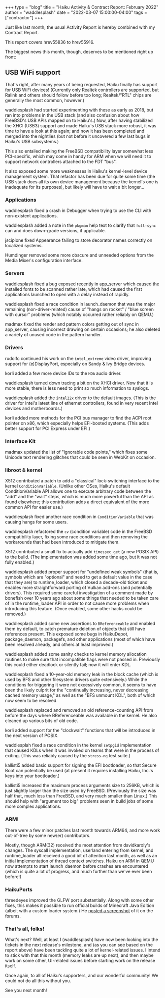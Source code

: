 +++
type = "blog"
title = "Haiku Activity & Contract Report: February 2022"
author = "waddlesplash"
date = "2022-03-07 15:00:00-04:00"
tags = ["contractor"]
+++

Just like last month, the usual Activity Report is hereby combined with my Contract Report.

This report covers hrev55836 to hrev55916.

<!--more-->

The biggest news this month, though, deserves to be mentioned right up front:

## USB WiFi support

That's right, after many years of being requested, Haiku finally has support for USB WiFi devices! (Currently only Realtek controllers are supported, but Ralink and others should follow before too long; Realtek/"RTL" chips are generally the most common, however.)

waddlesplash had started experimenting with these as early as 2018, but ran into problems in the USB stack (and also confusion about how FreeBSD's USB APIs mapped on to Haiku's.) Now, after having stabilized the XHCI (USB3) support and made Haiku's USB stack more robust, it was time to have a look at this again; and now it has been completed and merged into the nightlies (but not before it uncovered a few last bugs in Haiku's USB subsystems.)

This also entailed making the FreeBSD compatibility layer somewhat less PCI-specific, which may come in handy for ARM when we will need it to support network controllers attached to the FDT "bus".

It also exposed some more weaknesses in Haiku's kernel-level device management system. That refactor has been due for quite some time (the USB stack does all its own device management because the kernel's one is inadequate for its purposes), but likely will have to wait a bit longer...

### Applications

waddlesplash fixed a crash in Debugger when trying to use the CLI with non-existent applications.

waddlesplash added a note in the `pkgman` help text to clarify that `full-sync` can and does down-grade versions, if applicable.

jscipione fixed Appearance failing to store decorator names correctly on localized systems.

Humdinger removed some more obscure and unneeded options from the Media Mixer's configuration interface.

### Servers

waddlesplash fixed a bug exposed recently in app_server which caused the installed fonts to be scanned rather late, which had caused the first applications launched to open with a delay instead of rapidly.

waddlesplash fixed a race condition in launch_daemon that was the major remaining (non-driver-related) cause of "hangs on rocket" / "blue screen with cursor" problems (which notably occurred rather reliably on QEMU.)

madmax fixed the render and pattern colors getting out of sync in app_server, causing incorrect drawing on certain occasions; he also deleted a variety of unused code in the pattern handler.

### Drivers

rudolfc continued his work on the `intel_extreme` video driver, improving support for (e)DisplayPort, especially on Sandy & Ivy Bridge devices.

korli added a few more device IDs to the `HDA` audio driver.

waddlesplash turned down tracing a bit on the XHCI driver. Now that it is more stable, there is less need to print so much information to syslogs.

waddlesplash added the `intel22x` driver to the default images. (This is the driver for Intel's latest line of ethernet controllers, found in very recent Intel devices and motherboards.)

korli added more methods for the PCI bus manager to find the ACPI root pointer on x86, which especially helps EFI-booted systems. (This adds better support for PCI Express under EFI.)

### Interface Kit

madmax updated the list of "ignorable code points," which fixes some Unicode text rendering glitches that could be seen in WebKit on occasion.

### libroot & kernel

X512 contributed a patch to add a "classical" lock-switching interface to the kernel `ConditionVariable`. (Unlike other OSes, Haiku's default ConditionVariable API allows one to execute arbitrary code between the "add" and the "wait" steps, which is much more powerful than the API as found elsewhere; this contribution adds a direct equivalent of the more common API for easier use.)

waddlesplash fixed another race condition in `ConditionVariable` that was causing hangs for some users.

waddlesplash refactored the `cv` (condition variable) code in the FreeBSD compatibility layer, fixing some race conditions and then removing the workarounds that had been introduced to mitigate them.

X512 contributed a small fix to actually add `timespec_get` (a new POSIX API) to the build. (The implementation was added some time ago, but it was not fully enabled.)

waddlesplash added proper support for "undefined weak symbols" (that is, symbols which are "optional" and need to get a default value in the case that they are) to runtime_loader, which closed a decade-old ticket and enables more straightforward porting of Vulkan add-ons (and potentially drivers). This required some careful investigation of a comment made by bonefish over 10 years ago about some things that needed to be taken care of in the runtime_loader API in order to not cause more problems when introducing this feature. (Once enabled, some other hacks could be removed.)

waddlesplash added some new assertions to `BReferenceable` and enabled them by default, to catch premature deletion of objects that still have references present. This exposed some bugs in HaikuDepot, package_daemon, packagefs, and other applications (most of which have been resolved already, and others at least improved.)

waddlesplash added some sanity checks to kernel memory allocation routines to make sure that incompatible flags were not passed in. Previously this could either deadlock or silently fail; now it will enter KDL.

waddlesplash fixed a 10-year-old memory leak in the block cache (which is used by BFS and other filesystem drivers quite extensively.) While the conditions for triggering it were not excessively common, it seems to have been the likely culprit for the "continually increasing, never decreasing cached memory usage," as well as the "BFS unmount KDL", both of which now seem to be resolved.

waddlesplash replaced and removed an old reference-counting API from before the days where BReferenceable was available in the kernel. He also cleaned up various bits of old code.

korli added support for the "clockwait" functions that will be introduced in the next version of POSIX.

waddlesplah fixed a race condition in the kernel `setpgid` implementation that caused KDLs when it was invoked on teams that were in the process of exiting. (This was reliably caused by the `stress-ng` test suite.)

kallisti5 added basic support for signing the EFI bootloader, so that Secure Boot can potentially be used (at present it requires installing Haiku, Inc.'s keys into your bootloader.)

kallisti5 increased the maximum process arguments size to 256KB, which is just slightly larger than the size used by FreeBSD. (Previously the size was half that, much less than FreeBSD, and very much smaller than Linux.) This should help with "argument too big" problems seen in build jobs of some more complex applications.

### ARM!

There were a few minor patches last month towards ARM64, and more work out-of-tree by some new(er) contributors.

Mostly, though ARM(32) received the most attention from davidkaroly's changes. The syscall implementation, userland entering from kernel, and runtime_loader all received a good bit of attention last month, as well as an initial implementation of thread context switches. Haiku on ARM in QEMU now attempts to start launch_daemon before crashes are encountered (which is quite a lot of progress, and much further than we've ever been before!)

### HaikuPorts

threedeyes improved the GLFW port substantially. Along with some other fixes, this makes it possible to run official builds of Minecraft Java Edition (albeit with a custom loader system.) He [posted a screenshot](https://discuss.haiku-os.org/t/minetest-and-minecraft-on-haiku/3597/21) of it on the forums.

### That's all, folks!

What's next? Well, at least I (waddlesplash) have now been looking into the tickets in the next release's milestone, and (as you can see based on the report above) have been tackling quite a lot of kernel-related issues. I intend to stick with that this month (memory leaks are up next), and then maybe work on some other, UI-related issues before starting work on the release itself.

Once again, to all of Haiku's supporters, and our wonderful community! We could not do all this without you.

See you next month!

